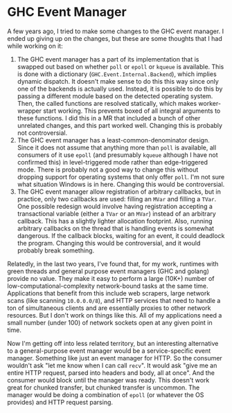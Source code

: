 # GHC Event Manager

A few years ago, I tried to make some changes to the GHC event manager.
I ended up giving up on the changes, but these are some thoughts that I
had while working on it:

1. The GHC event manager has a part of its implementation that is swapped
   out based on whether `poll` or `epoll` or `kqueue` is available. This
   is done with a dictionary (`GHC.Event.Internal.Backend`), which implies
   dynamic dispatch. It doesn't make sense to do this this way since only
   one of the backends is actually used. Instead, it is possible to do this
   by passing a different module based on the detected operating system.
   Then, the called functions are resolved statically, which makes
   worker-wrapper start working. This prevents boxed of all integral arguments
   to these functions. I did this in a MR that included a bunch of other
   unrelated changes, and this part worked well. Changing this is probably
   not controversial. 
2. The GHC event manager has a least-common-denominator design. Since it
   does not assume that anything more than `poll` is available, all consumers
   of it use `epoll` (and presumably `kqueue` although I have not confirmed this)
   in level-triggered mode rather than edge-triggered mode. There is probably
   not a good way to change this without dropping support for operating systems
   that only offer `poll`. I'm not sure what situation Windows is in here.
   Changing this would be controversial.
3. The GHC event manager allow registration of arbitrary callbacks, but in
   practice, only two callbacks are used: filling an `MVar` and filling a
   `TVar`. One possible redesign would involve having registration accepting
   a transactional variable (either a `TVar` or an `MVar`) instead of an
   arbitrary callback. This has a slightly lighter allocation footprint.
   Also, running arbitrary callbacks on the thread that is handling events
   is somewhat dangerous. If the callback blocks, waiting for an event, it
   could deadlock the program. Changing this would be controversial, and it
   would probably break something.

Relatedly, in the last two years, I've found that, for my work, runtimes with
green threads and general purpose event managers (GHC and golang) provide
no value. They make it easy to perform a large (10K+) number of
low-computational-complexity network-bound tasks at the same time. Applications
that benefit from this include web scrapers, large network scans
(like scanning `10.0.0.0/8`), and HTTP services that need to handle a ton of
simultaneous clients and are essentially proxies to other network resources.
But I don't work on things like this. All of my applications need a small
number (under 100) of network sockets open at any given point in time.

Now I'm getting off into less related territory, but an interesting
alternative to a general-purpose event manager would be a service-specific
event manager. Something like just an event manager for HTTP. So the consumer
wouldn't ask "let me know when I can call `recv`". It would ask "give me an
entire HTTP request, parsed into headers and body, all at once". And the
consumer would block until the manager was ready. This doesn't work great
for chunked transfer, but chunked transfer is uncommon. The manager would
be doing a combination of `epoll` (or whatever the OS provides) and HTTP
request parsing.
